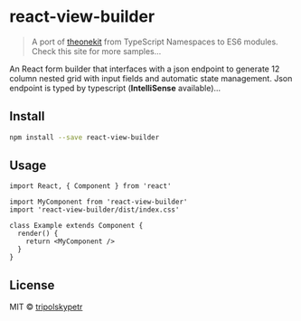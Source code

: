 # react-view-builder

> A port of [theonekit](https://theonekit.com/) from TypeScript Namespaces to ES6 modules. Check this site for more samples...

An React form builder that interfaces with a json endpoint to generate 12 column nested grid with input fields and automatic state management. Json endpoint is typed by typescript (**IntelliSense** available)...

## Install

```bash
npm install --save react-view-builder
```

## Usage

```tsx
import React, { Component } from 'react'

import MyComponent from 'react-view-builder'
import 'react-view-builder/dist/index.css'

class Example extends Component {
  render() {
    return <MyComponent />
  }
}
```

## License

MIT © [tripolskypetr](https://github.com/tripolskypetr)
